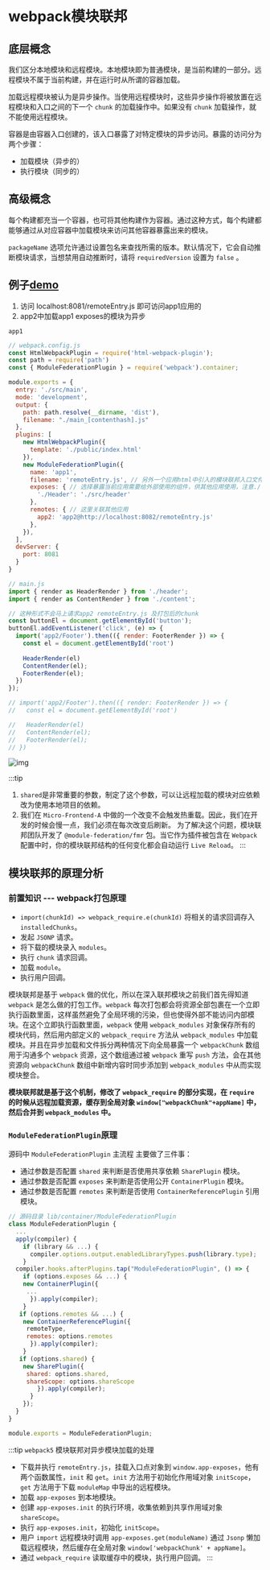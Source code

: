 # webpack模块联邦

## 底层概念
我们区分本地模块和远程模块。本地模块即为普通模块，是当前构建的一部分。远程模块不属于当前构建，并在运行时从所谓的容器加载。

加载远程模块被认为是异步操作。当使用远程模块时，这些异步操作将被放置在远程模块和入口之间的下一个 `chunk` 的加载操作中。如果没有 `chunk` 加载操作，就不能使用远程模块。

容器是由容器入口创建的，该入口暴露了对特定模块的异步访问。暴露的访问分为两个步骤：
- 加载模块（异步的）
- 执行模块（同步的）

## 高级概念
每个构建都充当一个容器，也可将其他构建作为容器。通过这种方式，每个构建都能够通过从对应容器中加载模块来访问其他容器暴露出来的模块。

`packageName` 选项允许通过设置包名来查找所需的版本。默认情况下，它会自动推断模块请求，当想禁用自动推断时，请将 `requiredVersion` 设置为 `false` 。

## 例子[demo](https://github.com/Eddie-Fannie/ok-to-loose-plan/tree/main/review-webpack/module-federation)

1. 访问 localhost:8081/remoteEntry.js 即可访问app1应用的
2. app2中加载app1 exposes的模块为异步

`app1`
```js
// webpack.config.js
const HtmlWebpackPlugin = require('html-webpack-plugin');
const path = require('path')
const { ModuleFederationPlugin } = require('webpack').container;

module.exports = {
  entry: './src/main',
  mode: 'development',
  output: {
    path: path.resolve(__dirname, 'dist'),
    filename: "./main_[contenthash].js"
  },
  plugins: [
    new HtmlWebpackPlugin({
      template: './public/index.html'
    }),
    new ModuleFederationPlugin({
      name: 'app1',
      filename: 'remoteEntry.js', // 另外一个应用html中引入的模块联邦入口文件
      exposes: { // 选择暴露当前应用需要给外部使用的组件，供其他应用使用，注意./
        './Header': './src/header'
      },
      remotes: { // 这里关联其他应用
        app2: 'app2@http://localhost:8082/remoteEntry.js'
      },
    }),
  ],
  devServer: {
    port: 8081
  }
}

// main.js
import { render as HeaderRender } from './header';
import { render as ContentRender } from './content';

// 这种形式不会马上请求app2 remoteEntry.js 及打包后的chunk
const buttonEl = document.getElementById('button');
buttonEl.addEventListener('click', (e) => {
  import('app2/Footer').then(({ render: FooterRender }) => {
    const el = document.getElementById('root')
  
    HeaderRender(el)
    ContentRender(el);
    FooterRender(el);
  })
});

// import('app2/Footer').then(({ render: FooterRender }) => {
//   const el = document.getElementById('root')

//   HeaderRender(el)
//   ContentRender(el);
//   FooterRender(el);
// })
```
![img](/dovis-blog/other/模块联邦1.png)

:::tip
1. `shared`是非常重要的参数，制定了这个参数，可以让远程加载的模块对应依赖改为使用本地项目的依赖。
2. 我们在 `Micro-Frontend-A` 中做的一个改变不会触发热重载。因此，我们在开发的时候会慢一点，我们必须在每次改变后刷新。
为了解决这个问题，模块联邦团队开发了 `@module-federation/fmr` 包。当它作为插件被包含在 `Webpack` 配置中时，你的模块联邦结构的任何变化都会自动运行 `Live Reload`。
:::

## 模块联邦的原理分析
### 前置知识 --- webpack打包原理
- `import(chunkId) => webpack_require.e(chunkId)` 将相关的请求回调存入 `installedChunks`。
- 发起 `JSONP` 请求。
- 将下载的模块录入 `modules`。
- 执行 `chunk` 请求回调。
- 加载 `module`。
- 执行用户回调。

模块联邦是基于 `webpack` 做的优化，所以在深入联邦模块之前我们首先得知道 `webpack` 是怎么做的打包工作。`webpack` 每次打包都会将资源全部包裹在一个立即执行函数里面，这样虽然避免了全局环境的污染，但也使得外部不能访问内部模块。在这个立即执行函数里面，`webpack` 使用 `webpack_modules` 对象保存所有的模块代码，然后用内部定义的 `webpack_require` 方法从 `webpack_modules` 中加载模块。并且在异步加载和文件拆分两种情况下向全局暴露一个 `webpackChunk` 数组用于沟通多个 `webpack` 资源，这个数组通过被 `webpack` 重写 `push` 方法，会在其他资源向 `webpackChunk` 数组中新增内容时同步添加到 `webpack_modules` 中从而实现模块整合。

**模块联邦就是基于这个机制，修改了 `webpack_require` 的部分实现，在 `require` 的时候从远程加载资源，缓存到全局对象 `window["webpackChunk"+appName]` 中，然后合并到 `webpack_modules` 中。**

### `ModuleFederationPlugin`原理

源码中 `ModuleFederationPlugin` 主流程 主要做了三件事：

- 通过参数是否配置 `shared` 来判断是否使用共享依赖 `SharePlugin` 模块。
- 通过参数是否配置 `exposes` 来判断是否使用公开 `ContainerPlugin` 模块。
- 通过参数是否配置 `remotes` 来判断是否使用 `ContainerReferencePlugin` 引用模块。

```js
// 源码目录 lib/container/ModuleFederationPlugin
class ModuleFederationPlugin {
  ...
  apply(compiler) {
    if (library && ...) {
      compiler.options.output.enabledLibraryTypes.push(library.type);
    }
  compiler.hooks.afterPlugins.tap("ModuleFederationPlugin", () => {
    if (options.exposes && ...) {
    new ContainerPlugin({
     ...
      }).apply(compiler);
    }
   if (options.remotes && ...) {
    new ContainerReferencePlugin({
     remoteType,
     remotes: options.remotes
      }).apply(compiler);
    }
   if (options.shared) {
    new SharePlugin({
     shared: options.shared,
     shareScope: options.shareScope
        }).apply(compiler);
      }
    });
  }
}

module.exports = ModuleFederationPlugin;
```

:::tip
`webpack5` 模块联邦对异步模块加载的处理

- 下载并执行 `remoteEntry.js`，挂载入口点对象到 `window.app-exposes`，他有两个函数属性，`init` 和 `get`。`init` 方法用于初始化作用域对象 `initScope`，`get` 方法用于下载 `moduleMap` 中导出的远程模块。
- 加载 `app-exposes` 到本地模块。
- 创建 `app-exposes.init` 的执行环境，收集依赖到共享作用域对象 `shareScope`。
- 执行 `app-exposes.init`，初始化 `initScope`。
- 用户 `import` 远程模块时调用 `app-exposes.get(moduleName)` 通过 `Jsonp` 懒加载远程模块，然后缓存在全局对象 `window['webpackChunk' + appName]`。
- 通过 `webpack_require` 读取缓存中的模块，执行用户回调。
:::